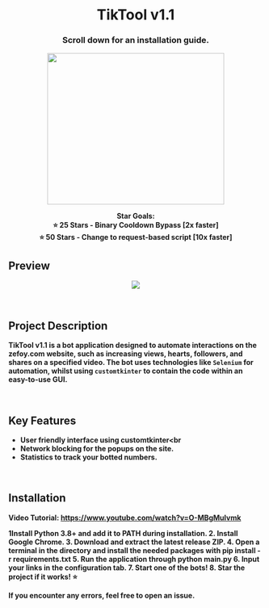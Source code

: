 
<h1 align="center">TikTool v1.1</h1>
<h3 align="center">Scroll down for an installation guide.</h3>
<p align="center">
  <img src="https://github.com/user-attachments/assets/0212ce46-1e7b-41fa-a7b1-9a9cd4b46101" width="350" height="300">
</p>
<p align="center">
  <b>Star Goals:<br>⭐ 25 Stars - Binary Cooldown Bypass [2x faster]<br>⭐ 50 Stars - Change to request-based script [10x faster]</>
    <br>
</p>

## Preview

<p align="center">
<img src="https://github.com/user-attachments/assets/3082044e-4d1c-460b-b403-a4884389fd33" width="auto" height="auto">
</p>

<br>

## Project Description

TikTool v1.1 is a bot application designed to automate interactions on the zefoy.com website, such as increasing views, hearts, followers, and shares on a specified video. The bot uses technologies like `Selenium` for automation, whilst using `customtkinter` to contain the code within an easy-to-use GUI.

<br>

## Key Features

*   User friendly interface using customtkinter<br
*   Network blocking for the popups on the site.
*   Statistics to track your botted numbers.

<br>

## Installation

Video Tutorial: https://www.youtube.com/watch?v=O-MBgMulvmk

1Install Python 3.8+ and add it to PATH during installation.
2. Install Google Chrome.
3. Download and extract the latest release ZIP.
4. Open a terminal in the directory and install the needed packages with pip install -r requirements.txt
5. Run the application through python main.py
6. Input your links in the configuration tab.
7. Start one of the bots!
8. Star the project if it works! ⭐️
      
    

If you encounter any errors, feel free to open an issue.
